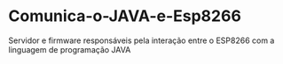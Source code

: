 # Comunica-o-JAVA-e-Esp8266
Servidor e firmware responsáveis pela interação entre o ESP8266 com a linguagem de programação JAVA
